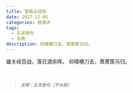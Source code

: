 ```yaml
---
title: 登临古战场
date: 2017-12-05
categories: 格律诗
tags:
  - 五言绝句
  - 五绝
description: 仰啸横刀去，萧萧策马归。
---
```


雄关经百战，落日洒余晖。
仰啸横刀去，萧萧策马归。

<br/>
<blockquote>
<p><small><i>注释：五言绝句（平水韵）</i></small></p>
</blockquote>